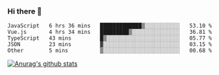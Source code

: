 ### Hi there 👋



<!--
**webB1an/webB1an** is a ✨ _special_ ✨ repository because its `README.md` (this file) appears on your GitHub profile.

Here are some ideas to get you started:

- 🔭 I’m currently working on ...
- 🌱 I’m currently learning ...
- 👯 I’m looking to collaborate on ...
- 🤔 I’m looking for help with ...
- 💬 Ask me about ...
- 📫 How to reach me: ...
- 😄 Pronouns: ...
- ⚡ Fun fact: ...
-->

<!--START_SECTION:waka-->
```text
JavaScript   6 hrs 36 mins   █████████████▒░░░░░░░░░░░   53.10 % 
Vue.js       4 hrs 34 mins   █████████▒░░░░░░░░░░░░░░░   36.81 % 
TypeScript   43 mins         █▒░░░░░░░░░░░░░░░░░░░░░░░   05.77 % 
JSON         23 mins         ▓░░░░░░░░░░░░░░░░░░░░░░░░   03.15 % 
Other        5 mins          ▒░░░░░░░░░░░░░░░░░░░░░░░░   00.68 % 
```
<!--END_SECTION:waka-->


[![Anurag's github stats](https://github-readme-stats.vercel.app/api?username=webB1an&show_icons=true&theme=radical)](https://github.com/anuraghazra/github-readme-stats)

